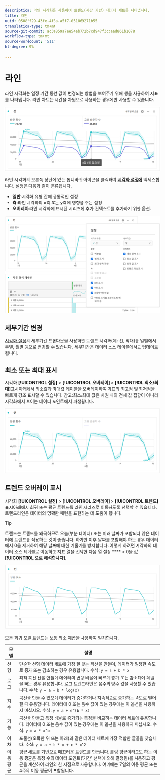```yaml
---
description: 라인 시각화를 사용하여 트렌드(시간 기반) 데이터 세트를 나타냅니다.
title: 라인
uuid: 0508ff29-43fe-4f3a-a5f7-051869271b55
translation-type: tm+mt
source-git-commit: ac3a859a7ee54eb772b7cd947f3cdaad861b1078
workflow-type: tm+mt
source-wordcount: '511'
ht-degree: 9%

---
```



# 라인

라인 시각화는 일정 기간 동안 값이 변경되는 방법을 보여주기 위해 행을 사용하여 지표를 나타냅니다. 라인 차트는 시간을 차원으로 사용하는 경우에만 사용할 수 있습니다.

![선 시각화](assets/line-viz.png)

라인 시각화의 오른쪽 상단에 있는 톱니바퀴 아이콘을 클릭하여 [**시각화 설정에**](freeform-analysis-visualizations.md) 액세스합니다. 설정은 다음과 같이 분류됩니다.

* **일반**:시각화 유형 간에 공통적인 설정
* **축**:라인 시각화의 x축 또는 y축에 영향을 주는 설정
* **오버레이**:라인 시각화에 표시된 시리즈에 추가 컨텍스트를 추가하기 위한 옵션.

![시각화 설정](assets/viz-settings-modal.png)

## 세부기간 변경

[시각화 설정](freeform-analysis-visualizations.md)의 세부기간 드롭다운을 사용하면 트렌드 시각화(예: 선, 막대)를 일별에서 주별, 월별 등으로 변경할 수 있습니다. 세부기간은 데이터 소스 테이블에서도 업데이트됩니다.

## 최소 또는 최대 표시

시각화 **[!UICONTROL 설정]** > **[!UICONTROL 오버레이]** > **[!UICONTROL 최소/최대]**&#x200B;표시아래에서 최소값과 최대값 레이블을 오버레이하여 지표의 최고점 및 최저점을 빠르게 강조 표시할 수 있습니다. 참고:최소/최대 값은 차원 내의 전체 값 집합이 아니라 시각화에서 보이는 데이터 포인트에서 파생됩니다.

![최소/최대 표시](assets/min-max-labels.png)

## 트렌드 오버레이 표시

시각화 **[!UICONTROL 설정]** > **[!UICONTROL 오버레이]** > **[!UICONTROL 트렌드]**&#x200B;표시아래에서 회귀 또는 평균 트렌드를 라인 시리즈로 이동하도록 선택할 수 있습니다. 트렌드라인은 데이터의 명확한 패턴을 표현하는 데 도움이 됩니다.

>[!TIP]
>
>트렌드는 트렌드를 왜곡하므로 오늘(부분 데이터) 또는 미래 날짜가 포함되지 않은 데이터에 트렌드를 적용하는 것이 좋습니다. 하지만 이후 날짜를 포함해야 하는 경우 데이터에서 0을 제거하여 해당 날짜에 대한 기울기를 방지합니다. 이렇게 하려면 시각화의 데이터 소스 테이블로 이동하고 지표 열을 선택한 다음 열 설정 **** > 0을 값 **[!UICONTROL 으로 해석합니다]**.

![선형 트렌드라인](assets/show-linear-trendline.png)

모든 회귀 모델 트렌드는 보통 최소 제곱을 사용하여 일치합니다.

| 모델 | 설명 |
| --- | --- |
| 선형 | 단순한 선형 데이터 세트에 가장 잘 맞는 직선을 만들며, 데이터가 일정한 속도로 증가 또는 감소하는 경우 유용합니다. 수식: `y = a + b * x` |
| 로그 | 최적 곡선 선을 만들며 데이터의 변경 비율이 빠르게 증가 또는 감소하여 레벨을 빼는 경우 유용합니다. 로그 트렌드라인은 음수와 양수 값을 사용할 수 있습니다. 수식: `y = a + b * log(x)` |
| 지수 | 곡선을 만들 수 있으며 데이터가 증가하거나 지속적으로 증가하는 속도로 떨어질 때 유용합니다. 데이터에 0 또는 음수 값이 있는 경우에는 이 옵션을 사용하지 마십시오. 수식: `y = a + e^(b * x)` |
| 기능 | 곡선을 만들고 특정 비율로 증가되는 측정을 비교하는 데이터 세트에 유용합니다. 데이터에 0 또는 음수 값이 있는 경우에는 이 옵션을 사용하지 마십시오. 수식: `y = a * x^b` |
| 이차 | 포물선(오목한 위 또는 아래)과 같은 데이터 세트에 가장 적합한 글꼴을 찾습니다. 수식: `y = a + b * x + c * x^2` |
| 이동 평균 | 평균 세트를 기반으로 매끄러운 트렌드를 만듭니다. 롤링 평균이라고도 하는 이동 평균은 특정 수의 데이터 포인트(&#39;기간&#39; 선택에 의해 결정됨)를 사용하고 평균을 계산하여 라인의 한 지점으로 사용합니다. 여기에는 7일의 이동 평균 또는 4주의 이동 평균이 포함됩니다. |
